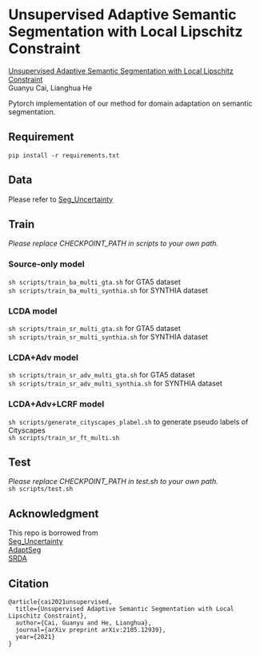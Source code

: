 # Unsupervised Adaptive Semantic Segmentation with Local Lipschitz Constraint
[Unsupervised Adaptive Semantic Segmentation with Local Lipschitz Constraint][1]  
Guanyu Cai, Lianghua He

Pytorch implementation of our method for domain adaptation on semantic segmentation.  

## Requirement
`pip install -r requirements.txt`

## Data
Please refer to [Seg_Uncertainty][2]

## Train
*Please replace CHECKPOINT_PATH in scripts to your own path.*  

### Source-only model
`sh scripts/train_ba_multi_gta.sh` for GTA5 dataset  
`sh scripts/train_ba_multi_synthia.sh` for SYNTHIA dataset  

### LCDA model
`sh scripts/train_sr_multi_gta.sh` for GTA5 dataset  
`sh scripts/train_sr_multi_synthia.sh` for SYNTHIA dataset  

### LCDA+Adv model
`sh scripts/train_sr_adv_multi_gta.sh` for GTA5 dataset  
`sh scripts/train_sr_adv_multi_synthia.sh` for SYNTHIA dataset  

### LCDA+Adv+LCRF model
`sh scripts/generate_cityscapes_plabel.sh` to generate pseudo labels of Cityscapes  
`sh scripts/train_sr_ft_multi.sh`  


## Test
*Please replace CHECKPOINT_PATH in test.sh to your own path.*  
`sh scripts/test.sh`  

## Acknowledgment
This repo is borrowed from  
[Seg_Uncertainty][2]  
[AdaptSeg][3]  
[SRDA][4]  

## Citation
```
@article{cai2021unsupervised,
  title={Unsupervised Adaptive Semantic Segmentation with Local Lipschitz Constraint},
  author={Cai, Guanyu and He, Lianghua},
  journal={arXiv preprint arXiv:2105.12939},
  year={2021}
}
```

[1]:https://arxiv.org/pdf/2105.12939.pdf
[2]:https://github.com/layumi/Seg-Uncertainty
[3]:https://github.com/wasidennis/AdaptSegNet
[4]:https://github.com/CuthbertCai/SRDA
